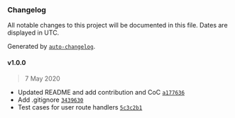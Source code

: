 ### Changelog

All notable changes to this project will be documented in this file. Dates are displayed in UTC.

Generated by [`auto-changelog`](https://github.com/CookPete/auto-changelog).

#### v1.0.0

> 7 May 2020

- Updated README and add contribution and CoC [`a177636`](https://github.com/riyadhalnur/simple-go-server/commit/a177636109f084b882b220525c73c29af7cb76a6)
- Add .gitignore [`3439630`](https://github.com/riyadhalnur/simple-go-server/commit/34396308448ccfcfd0963c7dd94750bcbcb0b037)
- Test cases for user route handlers [`5c3c2b1`](https://github.com/riyadhalnur/simple-go-server/commit/5c3c2b1c7dbd4e8653143434e9e076f5166b32ef)
